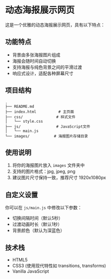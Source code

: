 # 动态海报展示网页

这是一个优雅的动态海报展示网页，具有以下特点：

## 功能特点
- 背景由多张海报图片组成
- 海报会随时间自动切换
- 支持海报与纯色背景之间的平滑过渡
- 响应式设计，适配各种屏幕尺寸

## 项目结构
```
.
├── README.md
├── index.html          # 主页面
├── css/               # 样式文件
│   └── style.css
├── js/                # JavaScript文件
│   └── main.js
└── images/           # 海报图片存储目录
```

## 使用说明
1. 将你的海报图片放入 `images` 文件夹中
2. 支持的图片格式：jpg, jpeg, png
3. 建议图片尺寸保持一致，推荐尺寸 1920x1080px

## 自定义设置
你可以在 `js/main.js` 中修改以下参数：
- 切换间隔时间（默认5秒）
- 过渡动画时长（默认1秒）
- 背景颜色（默认为深蓝色）

## 技术栈
- HTML5
- CSS3 (使用现代特性如 transitions, transforms)
- Vanilla JavaScript 
